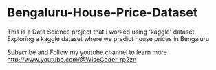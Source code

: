 # Bengaluru-House-Price-Dataset
This is a Data Science project that i worked using 'kaggle' dataset.
Exploring a kaggle dataset where we predict house prices in Bengaluru

Subscribe and Follow my youtube channel to learn more http://www.youtube.com/@WiseCoder-rp2zn

